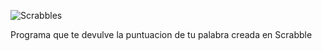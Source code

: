 ![Scrabbles](https://user-images.githubusercontent.com/83243886/136051250-8456fbd1-427c-4452-84c2-9e927ed1f850.PNG)


Programa que te devulve la puntuacion de tu palabra creada en Scrabble
